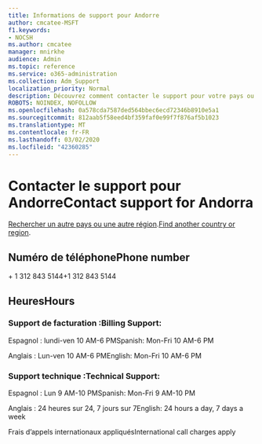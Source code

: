 ```yaml
---
title: Informations de support pour Andorre
author: cmcatee-MSFT
f1.keywords:
- NOCSH
ms.author: cmcatee
manager: mnirkhe
audience: Admin
ms.topic: reference
ms.service: o365-administration
ms.collection: Adm_Support
localization_priority: Normal
description: Découvrez comment contacter le support pour votre pays ou région.
ROBOTS: NOINDEX, NOFOLLOW
ms.openlocfilehash: 0a578cda7587ded564bbec6ecd72346b8910e5a1
ms.sourcegitcommit: 812aab5f58eed4bf359faf0e99f7f876af5b1023
ms.translationtype: MT
ms.contentlocale: fr-FR
ms.lasthandoff: 03/02/2020
ms.locfileid: "42360285"
---
```

# <a name="contact-support-for-andorra"></a><span data-ttu-id="e78b7-103">Contacter le support pour Andorre</span><span class="sxs-lookup"><span data-stu-id="e78b7-103">Contact support for Andorra</span></span>

<span data-ttu-id="e78b7-104">[Rechercher un autre pays ou une autre région](../contact-support-for-business-products.md).</span><span class="sxs-lookup"><span data-stu-id="e78b7-104">[Find another country or region](../contact-support-for-business-products.md).</span></span>

## <a name="phone-number"></a><span data-ttu-id="e78b7-105">Numéro de téléphone</span><span class="sxs-lookup"><span data-stu-id="e78b7-105">Phone number</span></span>
<span data-ttu-id="e78b7-106">+ 1 312 843 5144</span><span class="sxs-lookup"><span data-stu-id="e78b7-106">+1 312 843 5144</span></span>

## <a name="hours"></a><span data-ttu-id="e78b7-107">Heures</span><span class="sxs-lookup"><span data-stu-id="e78b7-107">Hours</span></span>
### <a name="billing-support"></a><span data-ttu-id="e78b7-108">Support de facturation :</span><span class="sxs-lookup"><span data-stu-id="e78b7-108">Billing Support:</span></span>

<span data-ttu-id="e78b7-109">Espagnol : lundi-ven 10 AM-6 PM</span><span class="sxs-lookup"><span data-stu-id="e78b7-109">Spanish: Mon-Fri 10 AM-6 PM</span></span>

<span data-ttu-id="e78b7-110">Anglais : Lun-ven 10 AM-6 PM</span><span class="sxs-lookup"><span data-stu-id="e78b7-110">English: Mon-Fri 10 AM-6 PM</span></span>

### <a name="technical-support"></a><span data-ttu-id="e78b7-111">Support technique :</span><span class="sxs-lookup"><span data-stu-id="e78b7-111">Technical Support:</span></span>

<span data-ttu-id="e78b7-112">Espagnol : Lun 9 AM-10 PM</span><span class="sxs-lookup"><span data-stu-id="e78b7-112">Spanish: Mon-Fri 9 AM-10 PM</span></span>

<span data-ttu-id="e78b7-113">Anglais : 24 heures sur 24, 7 jours sur 7</span><span class="sxs-lookup"><span data-stu-id="e78b7-113">English: 24 hours a day, 7 days a week</span></span>

<span data-ttu-id="e78b7-114">Frais d’appels internationaux appliqués</span><span class="sxs-lookup"><span data-stu-id="e78b7-114">International call charges apply</span></span>
